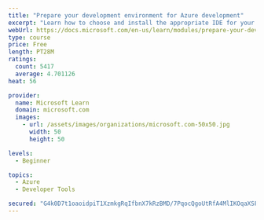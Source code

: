 ```yaml
---
title: "Prepare your development environment for Azure development"
excerpt: "Learn how to choose and install the appropriate IDE for your requirements to help you build, deploy, monitor, and scale cloud-hosted solutions."
webUrl: https://docs.microsoft.com/en-us/learn/modules/prepare-your-dev-environment-for-azure-development/
type: course
price: Free
length: PT28M
ratings:
  count: 5417
  average: 4.701126
heat: 56

provider:
  name: Microsoft Learn
  domain: microsoft.com
  images:
    - url: /assets/images/organizations/microsoft.com-50x50.jpg
      width: 50
      height: 50

levels:
  - Beginner

topics:
  - Azure
  - Developer Tools

secured: "G4k0D7t1oaoidpiT1XzmkgRqIfbnX7kRzBMD/7PqocQgoUtRfA4MlIKOqaXSFWhLAEJPZEX0Fgk7ovKmq827tiqQltFrOjD2KMQFgF22JEKqbwCgTvRKYZ/z7tsJfjCqAQE/MnPAQ18jE/l64xTpyWKJwKcSJWcswOPIsGE8r/9R/vOyH21buW+bnK6Acg4qhwWzupcl7fR8TdG1ZKPE6sbXMJFkfHooCRijbXBeYDsXHp0uK/vDcnVwL2kBh766bHWfmN3QbHrejLFOpDGYDxH5XcWprcV3SgxdvZsgcNH1ktI/HdpU2mobnOxwWyqDMAppMA/sdmGI7NB9ewLJnYZokmHhnsuJoqDy3FCCoUSl6FXX3XZk3zFKioRrDqcGjvbxd8J73pp1NsgIb6Ike/qv0pDJ4KMmiSroz8de/Hg=;Gy2TRSOoVQ2yYso+4IZXwg=="
---
```


